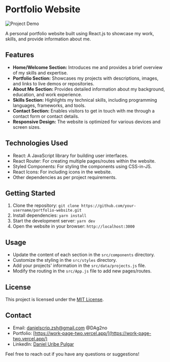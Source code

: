 # Portfolio Website

![Project Demo](demo.gif) <!-- Replace with a demo GIF or screenshot of your project -->

A personal portfolio website built using React.js to showcase my work, skills, and provide information about me.

## Features

- **Home/Welcome Section:** Introduces me and provides a brief overview of my skills and expertise.
- **Portfolio Section:** Showcases my projects with descriptions, images, and links to live demos or repositories.
- **About Me Section:** Provides detailed information about my background, education, and work experience.
- **Skills Section:** Highlights my technical skills, including programming languages, frameworks, and tools.
- **Contact Section:** Enables visitors to get in touch with me through a contact form or contact details.
- **Responsive Design:** The website is optimized for various devices and screen sizes.

## Technologies Used

- React: A JavaScript library for building user interfaces.
- React Router: For creating multiple pages/routes within the website.
- Styled Components: For styling the components using CSS-in-JS.
- React Icons: For including icons in the website.
- Other dependencies as per project requirements.

## Getting Started

1. Clone the repository: `git clone https://github.com/your-username/portfolio-website.git`
2. Install dependencies: `yarn install`
3. Start the development server: `yarn dev`
4. Open the website in your browser: `http://localhost:3000`

## Usage

- Update the content of each section in the `src/components` directory.
- Customize the styling in the `src/styles` directory.
- Add your projects' information in the `src/data/projects.js` file.
- Modify the routing in the `src/App.js` file to add new pages/routes.

## License

This project is licensed under the [MIT License](LICENSE).

## Contact

- Email: danielscrip.zsh@gmail.com @DAg2no
- Portfolio: [https://work-page-two.vercel.app/](https://work-page-two.vercel.app/)
- LinkedIn: [Daniel Uribe Pulgar](https://www.linkedin.com/in/daniel-uribe-pulgar-93905a273/)

Feel free to reach out if you have any questions or suggestions!

